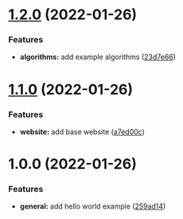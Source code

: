 # [1.2.0](https://github.com/ollyrowe/algorithms/compare/v1.1.0...v1.2.0) (2022-01-26)


### Features

* **algorithms:** add example algorithms ([23d7e66](https://github.com/ollyrowe/algorithms/commit/23d7e66c2737c3b5827e3a5d37a89f44af5b3f09))

# [1.1.0](https://github.com/ollyrowe/algorithms/compare/v1.0.0...v1.1.0) (2022-01-26)


### Features

* **website:** add base website ([a7ed00c](https://github.com/ollyrowe/algorithms/commit/a7ed00c72516dfffe05988d89cca57475a170b9f))

# 1.0.0 (2022-01-26)


### Features

* **general:** add hello world example ([259ad14](https://github.com/ollyrowe/algorithms/commit/259ad14f08e494382a4aabfdb5ffd74e564403dd))

